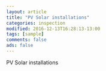 ```yaml
---
layout: article
title: "PV Solar installations"
categories: inspection
modified: 2016-12-13T16:28:13-13:00
tags: [sample]
comments: false
ads: false
---
```

PV Solar installations
